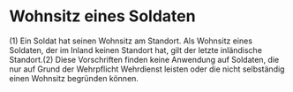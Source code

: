 # Wohnsitz eines Soldaten

(1) Ein Soldat hat seinen Wohnsitz am Standort. Als Wohnsitz eines Soldaten, der im Inland keinen Standort hat, gilt der letzte inländische Standort.(2) Diese Vorschriften finden keine Anwendung auf Soldaten, die nur auf Grund der Wehrpflicht Wehrdienst leisten oder die nicht selbständig einen Wohnsitz begründen können. 


